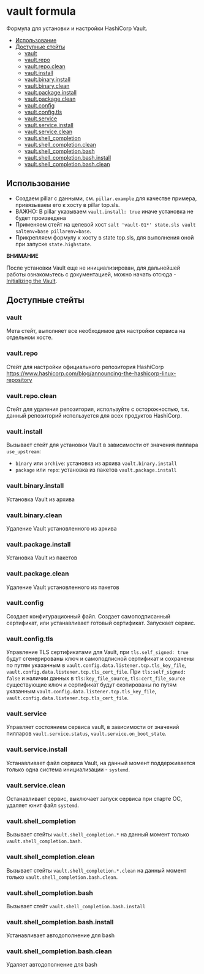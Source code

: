 <!-- omit in toc -->
# vault formula

Формула для установки и настройки HashiCorp Vault.

* [Использование](#использование)
* [Доступные стейты](#доступные-стейты)
  * [vault](#vault)
  * [vault.repo](#vaultrepo)
  * [vault.repo.clean](#vaultrepoclean)
  * [vault.install](#vaultinstall)
  * [vault.binary.install](#vaultbinaryinstall)
  * [vault.binary.clean](#vaultbinaryclean)
  * [vault.package.install](#vaultpackageinstall)
  * [vault.package.clean](#vaultpackageclean)
  * [vault.config](#vaultconfig)
  * [vault.config.tls](#vaultconfigtls)
  * [vault.service](#vaultservice)
  * [vault.service.install](#vaultserviceinstall)
  * [vault.service.clean](#vaultserviceclean)
  * [vault.shell\_completion](#vaultshell_completion)
  * [vault.shell\_completion.clean](#vaultshell_completionclean)
  * [vault.shell\_completion.bash](#vaultshell_completionbash)
  * [vault.shell\_completion.bash.install](#vaultshell_completionbashinstall)
  * [vault.shell\_completion.bash.clean](#vaultshell_completionbashclean)

## Использование

* Создаем pillar с данными, см. `pillar.example` для качестве примера, привязываем его к хосту в pillar top.sls.
* ВАЖНО: В pillar указываем `vault.install: true` иначе установка не будет произведена
* Применяем стейт на целевой хост `salt 'vault-01*' state.sls vault saltenv=base pillarenv=base`.
* Прикрепляем формулу к хосту в state top.sls, для выполнения оной при запуске `state.highstate`.

__ВНИМАНИЕ__  

После установки Vault еще не инициализирован, для дальнейшей работы ознакомьтесь с документацией, можно начать отсюда - [Initializing the Vault](https://developer.hashicorp.com/vault/tutorials/getting-started/getting-started-deploy#initializing-the-vault).

## Доступные стейты

### vault

Мета стейт, выполняет все необходимое для настройки сервиса на отдельном хосте.

### vault.repo

Стейт для настройки официального репозитория HashiCorp <https://www.hashicorp.com/blog/announcing-the-hashicorp-linux-repository>

### vault.repo.clean

Стейт для удаления репозитория, используйте с осторожностью, т.к. данный репозиторий используется для всех продуктов HashiCorp.

### vault.install

Вызывает стейт для установки Vault в зависимости от значения пиллара `use_upstream`:

* `binary` или `archive`: установка из архива `vault.binary.install`
* `package` или `repo`: установка из пакетов `vault.package.install`

### vault.binary.install

Установка Vault из архива

### vault.binary.clean

Удаление Vault установленного из архива

### vault.package.install

Установка Vault из пакетов

### vault.package.clean

Удаление Vault установленного из пакетов

### vault.config

Создает конфигурационный файл. Создает самоподписанный сертификат, или устанавливает готовый сертификат. Запускает сервис.

### vault.config.tls

Управление TLS сертификатами для Vault, при `tls.self_signed: true` будут сгенерированы ключ и самоподписной сертификат и сохранены по путям указанным в `vault.config.data.listener.tcp.tls_key_file`, `vault.config.data.listener.tcp.tls_cert_file`. При `tls:self_signed: false` и наличии данных в `tls:key_file_source`, `tls:cert_file_source` существующие ключ и сертификат будут скопированы по путям указанным `vault.config.data.listener.tcp.tls_key_file`, `vault.config.data.listener.tcp.tls_cert_file`.

### vault.service

Управляет состоянием сервиса vault, в зависимости от значений пилларов `vault.service.status`, `vault.service.on_boot_state`.

### vault.service.install

Устанавливает файл сервиса Vault, на данный момент поддерживается только одна система инициализации - `systemd`.

### vault.service.clean

Останавливает сервис, выключает запуск сервиса при старте ОС, удаляет юнит файл `systemd`.

### vault.shell_completion

Вызывает стейты `vault.shell_completion.*` на данный момент только `vault.shell_completion.bash`.

### vault.shell_completion.clean

Вызывает стейты `vault.shell_completion.*.clean` на данный момент только `vault.shell_completion.bash.clean`.

### vault.shell_completion.bash

Вызывает стейт `vault.shell_completion.bash.install`

### vault.shell_completion.bash.install

Устанавливает автодополнение для bash

### vault.shell_completion.bash.clean

Удаляет автодополнение для bash
